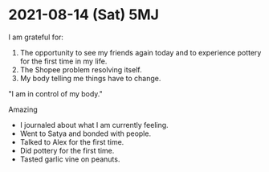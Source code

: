 # 2021-08-14 (Sat) 5MJ

I am grateful for:

1. The opportunity to see my friends again today and to experience pottery for the first time in my life.
2. The Shopee problem resolving itself.
3. My body telling me things have to change.

"I am in control of my body."

Amazing

- I journaled about what I am currently feeling.
- Went to Satya and bonded with people.
- Talked to Alex for the first time.
- Did pottery for the first time.
- Tasted garlic vine on peanuts.

